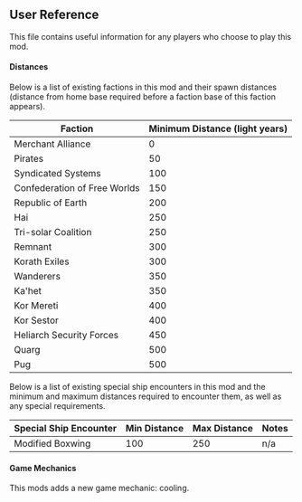 ## User Reference

This file contains useful information for any players who choose to play this mod.

#### Distances

Below is a list of existing factions in this mod and their spawn distances (distance from home base required before a faction base of this faction appears).

Faction | Minimum Distance (light years)
--- | ---
Merchant Alliance | 0
Pirates | 50
Syndicated Systems | 100
Confederation of Free Worlds | 150
Republic of Earth | 200
Hai | 250
Tri-solar Coalition | 250
Remnant | 300
Korath Exiles | 300
Wanderers | 350
Ka'het | 350
Kor Mereti | 400
Kor Sestor | 400
Heliarch Security Forces | 450
Quarg | 500
Pug | 500

Below is a list of existing special ship encounters in this mod and the minimum and maximum distances required to encounter them, as well as any special requirements.

Special Ship Encounter | Min Distance | Max Distance | Notes
--- | --- | --- | ---
Modified Boxwing | 100 | 250 | n/a


#### Game Mechanics

This mods adds a new game mechanic: cooling.